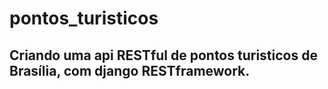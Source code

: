 # pontos_turisticos
## Criando uma api RESTful de pontos turisticos de Brasília, com django RESTframework.




